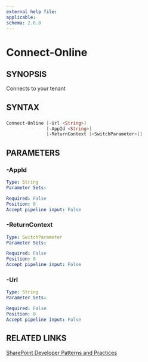 ```yaml
---
external help file:
applicable: 
schema: 2.0.0
---
```

# Connect-Online

## SYNOPSIS
Connects to your tenant

## SYNTAX 

### 
```powershell
Connect-Online [-Url <String>]
               [-AppId <String>]
               [-ReturnContext [<SwitchParameter>]]
```

## PARAMETERS

### -AppId


```yaml
Type: String
Parameter Sets: 

Required: False
Position: 0
Accept pipeline input: False
```

### -ReturnContext


```yaml
Type: SwitchParameter
Parameter Sets: 

Required: False
Position: 0
Accept pipeline input: False
```

### -Url


```yaml
Type: String
Parameter Sets: 

Required: False
Position: 0
Accept pipeline input: False
```

## RELATED LINKS

[SharePoint Developer Patterns and Practices](http://aka.ms/sppnp)